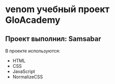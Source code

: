 # venom учебный проект GloAcademy
## Проект выполнил: Samsabar

В проекте используются:
- HTML
- CSS
- JavaScript
- NormalizeCSS
